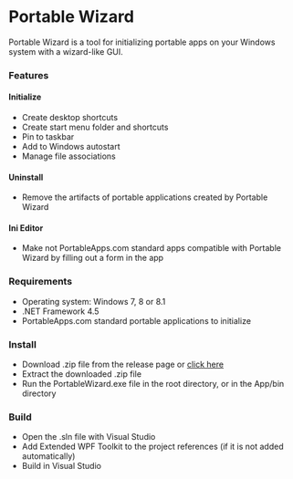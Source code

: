 Portable Wizard
===============

Portable Wizard is a tool for initializing portable apps on your Windows system with a wizard-like GUI.

### Features

#### Initialize
* Create desktop shortcuts
* Create start menu folder and shortcuts
* Pin to taskbar
* Add to Windows autostart
* Manage file associations

#### Uninstall
* Remove the artifacts of portable applications created by Portable Wizard

#### Ini Editor
* Make not PortableApps.com standard apps compatible with Portable Wizard by filling out a form in the app

### Requirements
* Operating system: Windows 7, 8 or 8.1
* .NET Framework 4.5
* PortableApps.com standard portable applications to initialize

### Install
* Download .zip file from the release page or [click here](https://github.com/GiGu92/PortableWizard/releases/download/v1.0.0/PortableWizard_v1.0.0.zip)
* Extract the downloaded .zip file 
* Run the PortableWizard.exe file in the root directory, or in the App/bin directory

### Build
* Open the .sln file with Visual Studio
* Add Extended WPF Toolkit to the project references (if it is not added automatically)
* Build in Visual Studio
